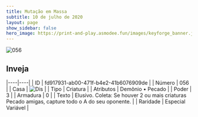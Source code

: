 ```yaml
---
title: Mutação em Massa
subtitle: 10 de julho de 2020
layout: page
show_sidebar: false
hero_image: https://print-and-play.asmodee.fun/images/keyforge_banner.jpg
---
```


![056](https://cdn.keyforgegame.com/media/card_front/pt/479_056_7GF3FRCQVRC2_pt.png)

## Inveja

|----|----|
| ID | fd917931-ab00-471f-b4e2-41b6076909de |
| Número | 056 |
| Casa | ![Dis](https://archonarcana.com/images/thumb/e/e8/Dis.png/22px-Dis.png "Dis") |
| Tipo | Criatura |
| Atributos | Demônio • Pecado |
| Poder | 3 |
| Armadura | 0 |
| Texto | Elusivo.   Coleta: Se houver 2 ou mais criaturas Pecado amigas, capture todo o A do seu oponente. |
| Raridade | Especial Variável |
